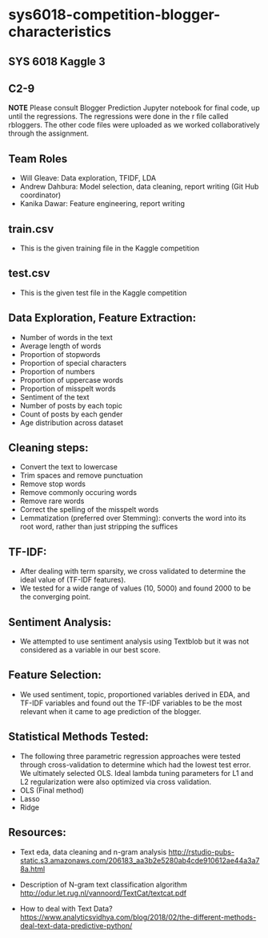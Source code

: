 # sys6018-competition-blogger-characteristics
## SYS 6018 Kaggle 3
## C2-9

**NOTE** Please consult Blogger Prediction Jupyter notebook for final code, up until the regressions.  The regressions were done in the r file called rbloggers.  The other code files were uploaded as we worked collaboratively through the assignment.

## Team Roles

* Will Gleave: Data exploration, TFIDF, LDA
* Andrew Dahbura: Model selection, data cleaning, report writing (Git Hub coordinator)
* Kanika Dawar: Feature engineering, report writing

## train.csv

* This is the given training file in the Kaggle competition

## test.csv

* This is the given test file in the Kaggle competition

## Data Exploration, Feature Extraction:
* Number of words in the text
* Average length of words
* Proportion of stopwords
* Proportion of special characters
* Proportion of numbers
* Proportion of uppercase words
* Proportion of misspelt words
* Sentiment of the text
* Number of posts by each topic
* Count of posts by each gender
* Age distribution across dataset

## Cleaning steps:
* Convert the text to lowercase
* Trim spaces and remove punctuation
* Remove stop words
* Remove commonly occuring words
* Remove rare words
* Correct the spelling of the misspelt words
* Lemmatization (preferred over Stemming): converts the word into its root word, rather than just stripping the suffices

## TF-IDF:
* After dealing with term sparsity, we cross validated to determine the ideal value of (TF-IDF features).
* We tested for a wide range of values (10, 5000) and found 2000 to be the converging point.

## Sentiment Analysis:
* We attempted to use sentiment analysis using Textblob but it was not considered as a variable in our best score.

## Feature Selection:
* We used sentiment, topic, proportioned variables derived in EDA, and TF-IDF variables and found out the TF-IDF variables to be the most relevant when it came to age prediction of the blogger.

## Statistical Methods Tested:
* The following three parametric regression approaches were tested through cross-validation to determine which had the lowest test error. We ultimately selected OLS. Ideal lambda tuning parameters for L1 and L2 regularization were also optimized via cross validation.
* OLS (Final method)
* Lasso
* Ridge

## Resources:
* Text eda, data cleaning and n-gram analysis
  http://rstudio-pubs-static.s3.amazonaws.com/206183_aa3b2e5280ab4cde910612ae44a3a78a.html

* Description of N-gram text classification algorithm
  http://odur.let.rug.nl/vannoord/TextCat/textcat.pdf

* How to deal with Text Data?
  https://www.analyticsvidhya.com/blog/2018/02/the-different-methods-deal-text-data-predictive-python/
